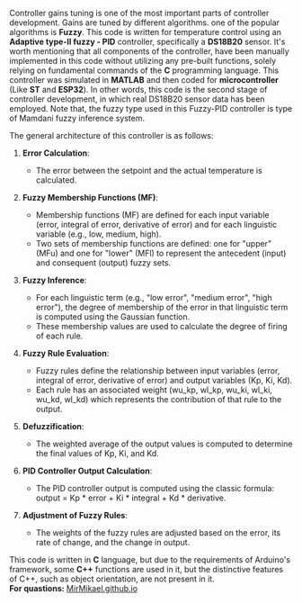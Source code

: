 Controller gains tuning is one of the most important parts of controller development. Gains are tuned by different algorithms. one of the popular algorithms is <strong>Fuzzy</strong>.
This code is written for temperature control using an <strong>Adaptive type-II fuzzy - PID</strong> controller, specifically a <strong>DS18B20</strong> sensor. It's worth mentioning that all components of the controller, have been manually implemented in this code without utilizing any pre-built functions, solely relying on fundamental commands of the <strong>C</strong> programming language. This controller was simulated in <strong>MATLAB</strong> and then coded for <strong>microcontroller</strong> (Like <strong>ST</strong> and <strong>ESP32</strong>). In other words, this code is the second stage of controller development, in which real DS18B20 sensor data has been employed. Note that, the fuzzy type used in this Fuzzy-PID controller is type of Mamdani fuzzy inference system.

The general architecture of this controller is as follows:<br>
1. **Error Calculation**:
   - The error between the setpoint and the actual temperature is calculated.

2. **Fuzzy Membership Functions (MF)**:
   - Membership functions (MF) are defined for each input variable (error, integral of error, derivative of error) and for each linguistic variable (e.g., low, medium, high).
   - Two sets of membership functions are defined: one for "upper" (MFu) and one for "lower" (MFl) to represent the antecedent (input) and consequent (output) fuzzy sets.

3. **Fuzzy Inference**:
   - For each linguistic term (e.g., "low error", "medium error", "high error"), the degree of membership of the error in that linguistic term is computed using the Gaussian function.
   - These membership values are used to calculate the degree of firing of each rule.

4. **Fuzzy Rule Evaluation**:
   - Fuzzy rules define the relationship between input variables (error, integral of error, derivative of error) and output variables (Kp, Ki, Kd).
   - Each rule has an associated weight (wu_kp, wl_kp, wu_ki, wl_ki, wu_kd, wl_kd) which represents the contribution of that rule to the output.

5. **Defuzzification**:
   - The weighted average of the output values is computed to determine the final values of Kp, Ki, and Kd.

6. **PID Controller Output Calculation**:
   - The PID controller output is computed using the classic formula: output = Kp * error + Ki * integral + Kd * derivative.

7. **Adjustment of Fuzzy Rules**:
   - The weights of the fuzzy rules are adjusted based on the error, its rate of change, and the change in output.<br>

This code is written in <strong>C</strong> language, but due to the requirements of Arduino's framework, some <strong>C++</strong> functions are used in it, but the distinctive features of C++, such as object orientation, are not present in it.<br>
<strong>For quastions:</strong> <a href="https://mirmikael.github.io/" target="_blank">MirMikael.github.io</a>
